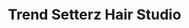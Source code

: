 ---
title: "Trend Setterz Hair Studio"
url: /glen-burnie/trend-setterz-hair-studio/
shop: hairdresser
---